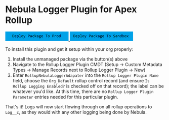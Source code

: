 # Nebula Logger Plugin for Apex Rollup

<a href="https://login.salesforce.com/packaging/installPackage.apexp?p0=04t6g000008Sh8yAAC">
  <img alt="Deploy to Salesforce"
       src="../../media/deploy-package-to-prod.png">
</a>

<a href="https://test.salesforce.com/packaging/installPackage.apexp?p0=04t6g000008Sh8yAAC">
  <img alt="Deploy to Salesforce Sandbox"
       src="../../media/deploy-package-to-sandbox.png">
</a>

To install this plugin and get it setup within your org properly:

1. Install the unmanaged package via the button(s) above
2. Navigate to the Rollup Logger Plugin CMDT (Setup -> Custom Metadata Types -> Manage Records next to Rollup Logger Plugin -> New)
3. Enter `RollupNebulaLoggerAdapater` into the `Rollup Logger Plugin Name` field, choose the `Org_Default` rollup control record (and ensure `Is Rollup Logging Enabled?` is checked off on that record); the label can be whatever you'd like. At this time, there are no `Rollup Logger Plugin Parameter` entries needed for this particular plugin.

That's it! Logs will now start flowing through on all rollup operations to `Log__c`, as they would with any other logging being done by Nebula.